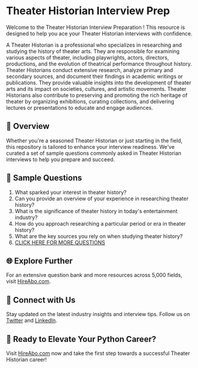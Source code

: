 # Theater Historian Interview Prep

Welcome to the Theater Historian Interview Preparation ! This resource is designed to help you ace your Theater Historian interviews with confidence.

A Theater Historian is a professional who specializes in researching and studying the history of theater arts. They are responsible for examining various aspects of theater, including playwrights, actors, directors, productions, and the evolution of theatrical performance throughout history. Theater Historians conduct extensive research, analyze primary and secondary sources, and document their findings in academic writings or publications. They provide valuable insights into the development of theater arts and its impact on societies, cultures, and artistic movements. Theater Historians also contribute to preserving and promoting the rich heritage of theater by organizing exhibitions, curating collections, and delivering lectures or presentations to educate and engage audiences.

## 🚀 Overview

Whether you're a seasoned Theater Historian or just starting in the field, this repository is tailored to enhance your interview readiness. We've curated a set of sample questions commonly asked in Theater Historian interviews to help you prepare and succeed.

## 📝 Sample Questions

1. What sparked your interest in theater history?
2. Can you provide an overview of your experience in researching theater history?
3. What is the significance of theater history in today's entertainment industry?
4. How do you approach researching a particular period or era in theater history?
5. What are the key sources you rely on when studying theater history?
6. [CLICK HERE FOR MORE QUESTIONS](https://hireabo.com/job/16_3_15/Theater%20Historian)

## 🌐 Explore Further

For an extensive question bank and more resources across 5,000 fields, visit [HireAbo.com](https://www.hireabo.com).

## 📱 Connect with Us

Stay updated on the latest industry insights and interview tips. Follow us on [Twitter](https://twitter.com/hireabo) and [LinkedIn](https://www.linkedin.com/in/hire-abo-3609972a8/).

## 🚀 Ready to Elevate Your Python Career?

Visit [HireAbo.com](https://www.hireabo.com) now and take the first step towards a successful Theater Historian career!